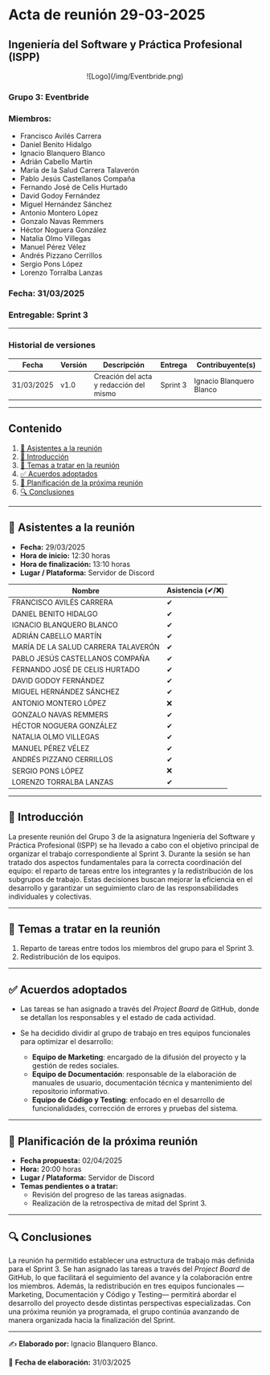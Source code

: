 # Acta de reunión 29-03-2025
## Ingeniería del Software y Práctica Profesional (ISPP)
<center>![Logo](/img/Eventbride.png)</center>

### Grupo 3: Eventbride

### Miembros:
- Francisco Avilés Carrera
- Daniel Benito Hidalgo
- Ignacio Blanquero Blanco
- Adrián Cabello Martín
- María de la Salud Carrera Talaverón
- Pablo Jesús Castellanos Compaña
- Fernando José de Celis Hurtado
- David Godoy Fernández
- Miguel Hernández Sánchez
- Antonio Montero López
- Gonzalo Navas Remmers
- Héctor Noguera González
- Natalia Olmo Villegas
- Manuel Pérez Vélez
- Andrés Pizzano Cerrillos
- Sergio Pons López
- Lorenzo Torralba Lanzas

### Fecha: 31/03/2025
### Entregable: Sprint 3

---

### Historial de versiones

| Fecha      | Versión | Descripción                                | Entrega  | Contribuyente(s)                    |
|------------|---------|--------------------------------------------|----------|-------------------------------------|
| 31/03/2025 | v1.0    | Creación del acta y redacción del mismo | Sprint 3 | Ignacio Blanquero Blanco |


---

## Contenido
1. [👥 Asistentes a la reunión](#asistentes)
2. [📝 Introducción](#intro)
3. [📌 Temas a tratar en la reunión](#temas-a-tratar)
4. [✅ Acuerdos adoptados](#acuerdos-adoptados)
5. [📅 Planificación de la próxima reunión](#proxima-reunion)
6. [🔍 Conclusiones](#conclusiones)

---

<div id='asistentes'></div>

## 👥 Asistentes a la reunión
- **Fecha:** 29/03/2025
- **Hora de inicio:** 12:30 horas
- **Hora de finalización:** 13:10 horas
- **Lugar / Plataforma:** Servidor de Discord

| Nombre | Asistencia (✔/❌) |
|--------|-------------------|
| FRANCISCO AVILÉS CARRERA | ✔ |
| DANIEL BENITO HIDALGO | ✔ |
| IGNACIO BLANQUERO BLANCO | ✔ |
| ADRIÁN CABELLO MARTÍN | ✔ |
| MARÍA DE LA SALUD CARRERA TALAVERÓN | ✔ |
| PABLO JESÚS CASTELLANOS COMPAÑA | ✔ |
| FERNANDO JOSÉ DE CELIS HURTADO | ✔ |
| DAVID GODOY FERNÁNDEZ | ✔ |
| MIGUEL HERNÁNDEZ SÁNCHEZ | ✔ |
| ANTONIO MONTERO LÓPEZ | ❌ |
| GONZALO NAVAS REMMERS | ✔ |
| HÉCTOR NOGUERA GONZÁLEZ | ✔  |
| NATALIA OLMO VILLEGAS | ✔ |
| MANUEL PÉREZ VÉLEZ | ✔  |
| ANDRÉS PIZZANO CERRILLOS | ✔ |
| SERGIO PONS LÓPEZ | ❌ |
| LORENZO TORRALBA LANZAS |✔|

---

<div id='intro'></div>

## 📝 Introducción

La presente reunión del Grupo 3 de la asignatura Ingeniería del Software y Práctica Profesional (ISPP) se ha llevado a cabo con el objetivo principal de organizar el trabajo correspondiente al Sprint 3. Durante la sesión se han tratado dos aspectos fundamentales para la correcta coordinación del equipo: el reparto de tareas entre los integrantes y la redistribución de los subgrupos de trabajo. Estas decisiones buscan mejorar la eficiencia en el desarrollo y garantizar un seguimiento claro de las responsabilidades individuales y colectivas.

---

<div id='temas-a-tratar'></div>

## 📌 Temas a tratar en la reunión

1. Reparto de tareas entre todos los miembros del grupo para el Sprint 3.
2. Redistribución de los equipos.

---

<div id='acuerdos-adoptados'></div>

## ✅ Acuerdos adoptados

- Las tareas se han asignado a través del *Project Board* de GitHub, donde se detallan los responsables y el estado de cada actividad.

- Se ha decidido dividir al grupo de trabajo en tres equipos funcionales para optimizar el desarrollo:
  - **Equipo de Marketing**: encargado de la difusión del proyecto y la gestión de redes sociales.
  - **Equipo de Documentación**: responsable de la elaboración de manuales de usuario, documentación técnica y mantenimiento del repositorio informativo.
  - **Equipo de Código y Testing**: enfocado en el desarrollo de funcionalidades, corrección de errores y pruebas del sistema.

---

<div id='proxima-reunion'></div>

## 📅 Planificación de la próxima reunión
- **Fecha propuesta:** 02/04/2025
- **Hora:** 20:00 horas  
- **Lugar / Plataforma:** Servidor de Discord
- **Temas pendientes o a tratar:**  
  - Revisión del progreso de las tareas asignadas.
  - Realización de la retrospectiva de mitad del Sprint 3.

---

<div id='conclusiones'></div>

## 🔍 Conclusiones

La reunión ha permitido establecer una estructura de trabajo más definida para el Sprint 3. Se han asignado las tareas a través del *Project Board* de GitHub, lo que facilitará el seguimiento del avance y la colaboración entre los miembros. Además, la redistribución en tres equipos funcionales —Marketing, Documentación y Código y Testing— permitirá abordar el desarrollo del proyecto desde distintas perspectivas especializadas. Con una próxima reunión ya programada, el grupo continúa avanzando de manera organizada hacia la finalización del Sprint.

---

✍️ **Elaborado por:** Ignacio Blanquero Blanco.

📅 **Fecha de elaboración:** 31/03/2025